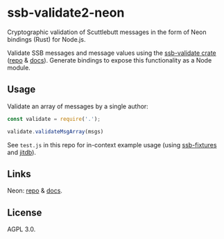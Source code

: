 # ssb-validate2-neon

Cryptographic validation of Scuttlebutt messages in the form of Neon bindings (Rust) for Node.js.

Validate SSB messages and message values using the [ssb-validate crate](https://crates.io/crates/ssb-validate) ([repo](https://github.com/sunrise-choir/ssb-validate) & [docs](https://docs.rs/ssb-validate/1.0.1/ssb_validate/index.html)). Generate bindings to expose this functionality as a Node module.

## Usage

Validate an array of messages by a single author:

```javascript
const validate = require('.');

validate.validateMsgArray(msgs)
```

See `test.js` in this repo for in-context example usage (using [ssb-fixtures](https://github.com/ssb-ngi-pointer/ssb-fixtures) and [jitdb](https://github.com/ssb-ngi-pointer/jitdb)).

## Links

Neon: [repo](https://github.com/neon-bindings/neon) & [docs](https://neon-bindings.com/docs/intro).

## License

AGPL 3.0.
